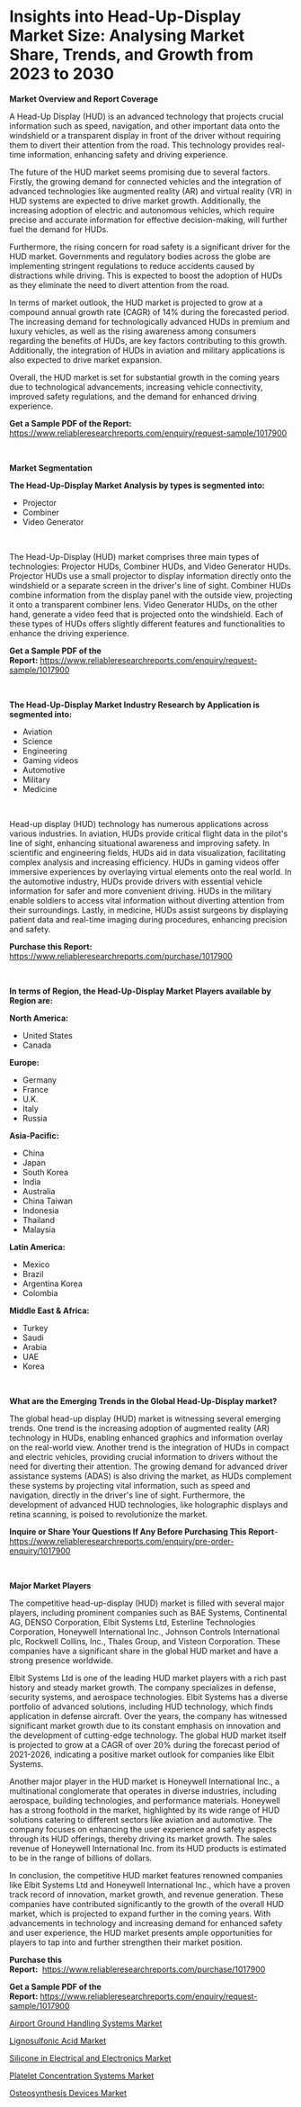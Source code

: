 <p><h1>Insights into Head-Up-Display Market Size: Analysing Market Share, Trends, and Growth from 2023 to 2030</h1></p><p><strong>Market Overview and Report Coverage</strong></p>
<p><p>A Head-Up Display (HUD) is an advanced technology that projects crucial information such as speed, navigation, and other important data onto the windshield or a transparent display in front of the driver without requiring them to divert their attention from the road. This technology provides real-time information, enhancing safety and driving experience.</p><p>The future of the HUD market seems promising due to several factors. Firstly, the growing demand for connected vehicles and the integration of advanced technologies like augmented reality (AR) and virtual reality (VR) in HUD systems are expected to drive market growth. Additionally, the increasing adoption of electric and autonomous vehicles, which require precise and accurate information for effective decision-making, will further fuel the demand for HUDs.</p><p>Furthermore, the rising concern for road safety is a significant driver for the HUD market. Governments and regulatory bodies across the globe are implementing stringent regulations to reduce accidents caused by distractions while driving. This is expected to boost the adoption of HUDs as they eliminate the need to divert attention from the road.</p><p>In terms of market outlook, the HUD market is projected to grow at a compound annual growth rate (CAGR) of 14% during the forecasted period. The increasing demand for technologically advanced HUDs in premium and luxury vehicles, as well as the rising awareness among consumers regarding the benefits of HUDs, are key factors contributing to this growth. Additionally, the integration of HUDs in aviation and military applications is also expected to drive market expansion.</p><p>Overall, the HUD market is set for substantial growth in the coming years due to technological advancements, increasing vehicle connectivity, improved safety regulations, and the demand for enhanced driving experience.</p></p>
<p><strong>Get a Sample PDF of the Report:</strong> <a href="https://www.reliableresearchreports.com/enquiry/request-sample/1017900">https://www.reliableresearchreports.com/enquiry/request-sample/1017900</a></p>
<p>&nbsp;</p>
<p><strong>Market Segmentation</strong></p>
<p><strong>The Head-Up-Display Market Analysis by types is segmented into:</strong></p>
<p><ul><li>Projector</li><li>Combiner</li><li>Video Generator</li></ul></p>
<p>&nbsp;</p>
<p><p>The Head-Up-Display (HUD) market comprises three main types of technologies: Projector HUDs, Combiner HUDs, and Video Generator HUDs. Projector HUDs use a small projector to display information directly onto the windshield or a separate screen in the driver's line of sight. Combiner HUDs combine information from the display panel with the outside view, projecting it onto a transparent combiner lens. Video Generator HUDs, on the other hand, generate a video feed that is projected onto the windshield. Each of these types of HUDs offers slightly different features and functionalities to enhance the driving experience.</p></p>
<p><strong>Get a Sample PDF of the Report:</strong>&nbsp;<a href="https://www.reliableresearchreports.com/enquiry/request-sample/1017900">https://www.reliableresearchreports.com/enquiry/request-sample/1017900</a></p>
<p>&nbsp;</p>
<p><strong>The Head-Up-Display Market Industry Research by Application is segmented into:</strong></p>
<p><ul><li>Aviation</li><li>Science</li><li>Engineering</li><li>Gaming videos</li><li>Automotive</li><li>Military</li><li>Medicine</li></ul></p>
<p>&nbsp;</p>
<p><p>Head-up display (HUD) technology has numerous applications across various industries. In aviation, HUDs provide critical flight data in the pilot's line of sight, enhancing situational awareness and improving safety. In scientific and engineering fields, HUDs aid in data visualization, facilitating complex analysis and increasing efficiency. HUDs in gaming videos offer immersive experiences by overlaying virtual elements onto the real world. In the automotive industry, HUDs provide drivers with essential vehicle information for safer and more convenient driving. HUDs in the military enable soldiers to access vital information without diverting attention from their surroundings. Lastly, in medicine, HUDs assist surgeons by displaying patient data and real-time imaging during procedures, enhancing precision and safety.</p></p>
<p><strong>Purchase this Report:</strong>&nbsp; <a href="https://www.reliableresearchreports.com/purchase/1017900">https://www.reliableresearchreports.com/purchase/1017900</a></p>
<p>&nbsp;</p>
<p><strong>In terms of Region, the Head-Up-Display Market Players available by Region are:</strong></p>
<p>
    <p> <strong> North America: </strong>
        <ul>
            <li>United States</li>
            <li>Canada</li>
        </ul>
        </p> 
    <p> <strong> Europe: </strong>
        <ul>
            <li>Germany</li>
            <li>France</li>
            <li>U.K.</li>
            <li>Italy</li>
            <li>Russia</li>
        </ul>
        </p> 
    <p> <strong> Asia-Pacific: </strong>
        <ul>
            <li>China</li>
            <li>Japan</li>
            <li>South Korea</li>
            <li>India</li>
            <li>Australia</li>
            <li>China Taiwan</li>
            <li>Indonesia</li>
            <li>Thailand</li>
            <li>Malaysia</li>
        </ul>
        </p> 
    <p> <strong> Latin America: </strong>
        <ul>
            <li>Mexico</li>
            <li>Brazil</li>
            <li>Argentina Korea</li>
            <li>Colombia</li>
        </ul>
        </p> 
    <p> <strong> Middle East & Africa: </strong>
        <ul>
            <li>Turkey</li>
            <li>Saudi</li>
            <li>Arabia</li>
            <li>UAE</li>
            <li>Korea</li>
        </ul>
    </p>
    </p>
<p>&nbsp;</p>
<p><strong>What are the Emerging Trends in the Global Head-Up-Display market?</strong></p>
<p><p>The global head-up display (HUD) market is witnessing several emerging trends. One trend is the increasing adoption of augmented reality (AR) technology in HUDs, enabling enhanced graphics and information overlay on the real-world view. Another trend is the integration of HUDs in compact and electric vehicles, providing crucial information to drivers without the need for diverting their attention. The growing demand for advanced driver assistance systems (ADAS) is also driving the market, as HUDs complement these systems by projecting vital information, such as speed and navigation, directly in the driver's line of sight. Furthermore, the development of advanced HUD technologies, like holographic displays and retina scanning, is poised to revolutionize the market.</p></p>
<p><strong>Inquire or Share Your Questions If Any Before Purchasing This Report</strong>- <a href="https://www.reliableresearchreports.com/enquiry/pre-order-enquiry/1017900">https://www.reliableresearchreports.com/enquiry/pre-order-enquiry/1017900</a></p>
<p>&nbsp;</p>
<p><strong>Major Market Players</strong></p>
<p><p>The competitive head-up-display (HUD) market is filled with several major players, including prominent companies such as BAE Systems, Continental AG, DENSO Corporation, Elbit Systems Ltd, Esterline Technologies Corporation, Honeywell International Inc., Johnson Controls International plc, Rockwell Collins, Inc., Thales Group, and Visteon Corporation. These companies have a significant share in the global HUD market and have a strong presence worldwide.</p><p>Elbit Systems Ltd is one of the leading HUD market players with a rich past history and steady market growth. The company specializes in defense, security systems, and aerospace technologies. Elbit Systems has a diverse portfolio of advanced solutions, including HUD technology, which finds application in defense aircraft. Over the years, the company has witnessed significant market growth due to its constant emphasis on innovation and the development of cutting-edge technology. The global HUD market itself is projected to grow at a CAGR of over 20% during the forecast period of 2021-2026, indicating a positive market outlook for companies like Elbit Systems.</p><p>Another major player in the HUD market is Honeywell International Inc., a multinational conglomerate that operates in diverse industries, including aerospace, building technologies, and performance materials. Honeywell has a strong foothold in the market, highlighted by its wide range of HUD solutions catering to different sectors like aviation and automotive. The company focuses on enhancing the user experience and safety aspects through its HUD offerings, thereby driving its market growth. The sales revenue of Honeywell International Inc. from its HUD products is estimated to be in the range of billions of dollars.</p><p>In conclusion, the competitive HUD market features renowned companies like Elbit Systems Ltd and Honeywell International Inc., which have a proven track record of innovation, market growth, and revenue generation. These companies have contributed significantly to the growth of the overall HUD market, which is projected to expand further in the coming years. With advancements in technology and increasing demand for enhanced safety and user experience, the HUD market presents ample opportunities for players to tap into and further strengthen their market position.</p></p>
<p><strong>Purchase this Report:</strong>&nbsp;&nbsp;<a href="https://www.reliableresearchreports.com/purchase/1017900">https://www.reliableresearchreports.com/purchase/1017900</a></p>
<p></p>
<p><strong>Get a Sample PDF of the Report:</strong>&nbsp;<a href="https://www.reliableresearchreports.com/enquiry/request-sample/1017900">https://www.reliableresearchreports.com/enquiry/request-sample/1017900</a></p>
<p><p><a href="https://medium.com/@alesiabrahimi58/airport-ground-handling-systems-market-size-growth-forecast-2023-2030-d90ebebf733e">Airport Ground Handling Systems Market</a></p><p><a href="https://www.linkedin.com/pulse/lignosulfonic-acid-market-insights-players-forecast-till-dp2ge/">Lignosulfonic Acid Market</a></p><p><a href="https://github.com/SantoshhRP/Market-Research-Report-List-1/blob/main/silicone-in-electrical-and-electronics-market.md">Silicone in Electrical and Electronics Market</a></p><p><a href="https://www.reportprime.com/platelet-concentration-systems-r9726">Platelet Concentration Systems Market</a></p><p><a href="https://www.reportprime.com/osteosynthesis-devices-r9724">Osteosynthesis Devices Market</a></p></p>